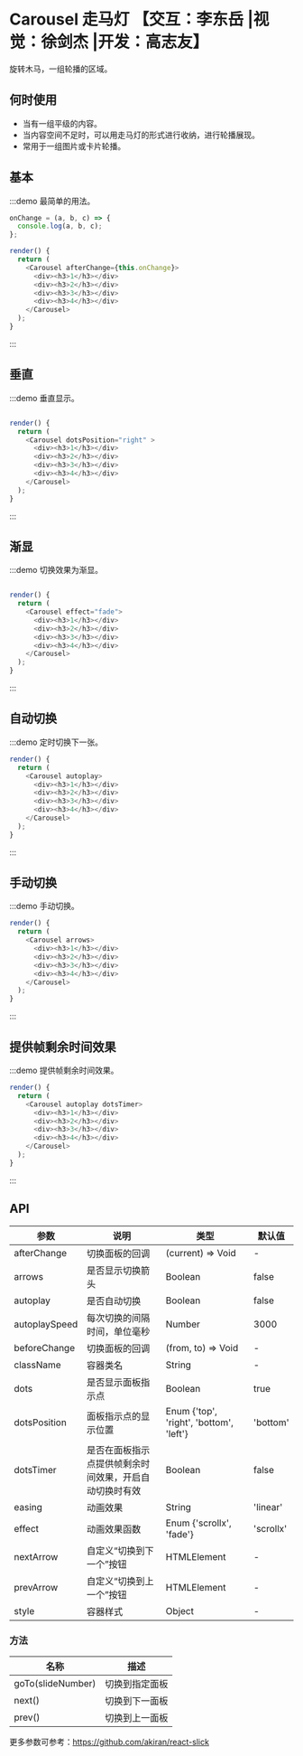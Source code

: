 # Carousel 走马灯 【交互：李东岳 |视觉：徐剑杰 |开发：高志友】

旋转木马，一组轮播的区域。

## 何时使用

- 当有一组平级的内容。
- 当内容空间不足时，可以用走马灯的形式进行收纳，进行轮播展现。
- 常用于一组图片或卡片轮播。

## 基本

:::demo 最简单的用法。

```js
onChange = (a, b, c) => {
  console.log(a, b, c);
};

render() {
  return (
    <Carousel afterChange={this.onChange}>
      <div><h3>1</h3></div>
      <div><h3>2</h3></div>
      <div><h3>3</h3></div>
      <div><h3>4</h3></div>
    </Carousel>
  );
}
```
:::

## 垂直

:::demo 垂直显示。

```js

render() {
  return (
    <Carousel dotsPosition="right" >
      <div><h3>1</h3></div>
      <div><h3>2</h3></div>
      <div><h3>3</h3></div>
      <div><h3>4</h3></div>
    </Carousel>
  );
}
```
:::

## 渐显

:::demo 切换效果为渐显。

```js

render() {
  return (
    <Carousel effect="fade">
      <div><h3>1</h3></div>
      <div><h3>2</h3></div>
      <div><h3>3</h3></div>
      <div><h3>4</h3></div>
    </Carousel>
  );
}
```

:::

## 自动切换

:::demo 定时切换下一张。

```js
render() {
  return (
    <Carousel autoplay>
      <div><h3>1</h3></div>
      <div><h3>2</h3></div>
      <div><h3>3</h3></div>
      <div><h3>4</h3></div>
    </Carousel>
  );
}
```
:::

## 手动切换

:::demo 手动切换。

```js
render() {
  return (
    <Carousel arrows>
      <div><h3>1</h3></div>
      <div><h3>2</h3></div>
      <div><h3>3</h3></div>
      <div><h3>4</h3></div>
    </Carousel>
  );
}
```
:::

## 提供帧剩余时间效果

:::demo 提供帧剩余时间效果。

```js
render() {
  return (
    <Carousel autoplay dotsTimer>
      <div><h3>1</h3></div>
      <div><h3>2</h3></div>
      <div><h3>3</h3></div>
      <div><h3>4</h3></div>
    </Carousel>
  );
}
```
:::


## API

| 参数 | 说明 | 类型 | 默认值 |
| --- | --- | --- | --- |
| afterChange | 切换面板的回调 | (current) => Void | - |
| arrows | 是否显示切换箭头 | Boolean | false |
| autoplay | 是否自动切换 | Boolean | false |
| autoplaySpeed | 每次切换的间隔时间，单位毫秒 | Number | 3000 |
| beforeChange | 切换面板的回调 | (from, to) => Void | - |
| className | 容器类名 | String | - |
| dots | 是否显示面板指示点 | Boolean | true |
| dotsPosition | 面板指示点的显示位置 | Enum {'top', 'right', 'bottom', 'left'} | 'bottom' |
| dotsTimer | 是否在面板指示点提供帧剩余时间效果，开启自动切换时有效 | Boolean | false |
| easing | 动画效果 | String | 'linear' |
| effect | 动画效果函数 | Enum {'scrollx', 'fade'} | 'scrollx' |
| nextArrow | 自定义“切换到下一个”按钮 | HTMLElement | - |
| prevArrow | 自定义“切换到上一个”按钮 | HTMLElement | - |
| style | 容器样式 | Object | - |

### 方法

| 名称 | 描述 |
| --- | --- |
| goTo(slideNumber) | 切换到指定面板 |
| next() | 切换到下一面板 |
| prev() | 切换到上一面板 |

更多参数可参考：<https://github.com/akiran/react-slick>
